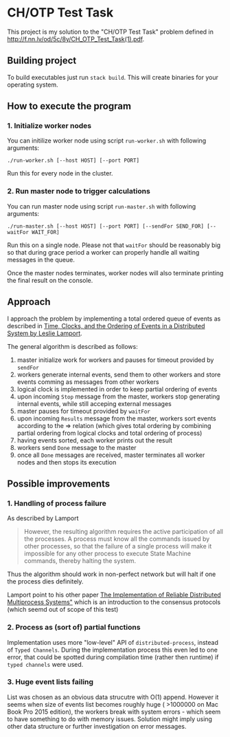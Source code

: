 # CH/OTP Test Task

This project is my solution to the "CH/OTP Test Task" problem defined in http://f.nn.lv/od/5c/8y/CH_OTP_Test_Task(1).pdf.

## Building project

To build executables just run `stack build`. This will create binaries for your operating system.

## How to execute the program

### 1. Initialize worker nodes 

You can initilize worker node using script `run-worker.sh` with following arguments:

```
./run-worker.sh [--host HOST] [--port PORT]
```

Run this for every node in the cluster.

### 2. Run master node to trigger calculations

You can run master node using script `run-master.sh` with following arguments:

```
./run-master.sh [--host HOST] [--port PORT] [--sendFor SEND_FOR] [--waitFor WAIT_FOR]
```

Run this on a single node. Please not that `waitFor` should be reasonably big so that during grace period a worker can properly handle all waiting messages in the queue.

Once the master nodes terminates, worker nodes will also terminate printing the final result on the console.


## Approach

I approach the problem by implementing a total ordered queue of events as described in [Time, Clocks, and the Ordering of Events in a Distributed System by Leslie Lamport](https://amturing.acm.org/p558-lamport.pdf).

The general algorithm is described as follows:

1. master initialize work for workers and pauses for timeout provided by `sendFor`
2. workers generate internal events, send them to other workers and store events comming as messages from other workers
3. logical clock is implemented in order to keep partial ordering of events
4. upon incoming `Stop` message from the master,  workers stop generating internal events, while still acceping external messages
5. master pauses for timeout provided by `waitFor`
6. upon incoming `Results` message from the master, workers sort events according to the => relation (which gives total ordering by combining partial ordering from logical clocks and total ordering of process)
7. having events sorted, each worker prints out the result
8. workers send `Done` message to the master
9. once all `Done` messages are received, master terminates all worker nodes and then stops its execution

## Possible improvements

### 1. Handling of process failure

As described by Lamport 


> However, the resulting algorithm requires the active participation of all the processes. A process must know all the commands issued by other processes, so that the failure of a single process will make it impossible for any other process to execute State Machine commands, thereby halting the system. 


Thus the algorithm should work in non-perfect network but will halt if one the process dies definitely. 

Lamport point to his other paper [The Implementation of Reliable Distributed Multiprocess Systems"](https://lamport.azurewebsites.net/pubs/implementation.pdf) which is an introduction to the consensus protocols (which seemd out of scope of this test)

### 2. Process as (sort of) partial functions

Implementation uses more "low-level" API of `distributed-process`, instead of `Typed Channels`. During the implementation process this even led to one error, that could be spotted during compilation time (rather then runtime) if `typed channels` were used.

### 3. Huge event lists failing

List was chosen as an obvious data strucutre with O(1) append. However it seems when size of events list becomes roughly huge ( >1000000 on Mac Book Pro 2015 edition), the workers break with system errors - which seem to have something to do with memory issues.
Solution might imply using other data structure or further investigation on error messages.
